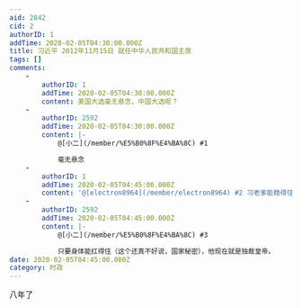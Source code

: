 ```yaml
---
aid: 2842
cid: 2
authorID: 1
addTime: 2020-02-05T04:30:00.000Z
title: 习近平 2012年11月15日 就任中华人民共和国主席
tags: []
comments:
    -
        authorID: 1
        addTime: 2020-02-05T04:30:00.000Z
        content: 美国大选毫无悬念，中国大选呢？
    -
        authorID: 2592
        addTime: 2020-02-05T04:30:00.000Z
        content: |-
            @[小二](/member/%E5%B0%8F%E4%BA%8C) #1

            毫无悬念
    -
        authorID: 1
        addTime: 2020-02-05T04:45:00.000Z
        content: '@[electron8964](/member/electron8964) #2 习老爹能稳得住么？我看很悬。'
    -
        authorID: 2592
        addTime: 2020-02-05T04:45:00.000Z
        content: |-
            @[小二](/member/%E5%B0%8F%E4%BA%8C) #3

            只要身体能扛得住（这个还真不好说，国家秘密），他现在就是独裁皇帝。
date: 2020-02-05T04:45:00.000Z
category: 时政
---
```


八年了
